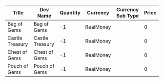 | Title | Dev Name | Quantity | Currency | Currency Sub Type | Price |
| ----- | -------- | -------- | -------- | ----------------- | ----- |
| Bag of Gems | Bag of Gems | -1 | RealMoney |  | 0 |
| Castle Treasury | Castle Treasury | -1 | RealMoney |  | 0 |
| Chest of Gems | Chest of Gems | -1 | RealMoney |  | 0 |
| Pouch of Gems | Pouch of Gems | -1 | RealMoney |  | 0 |
